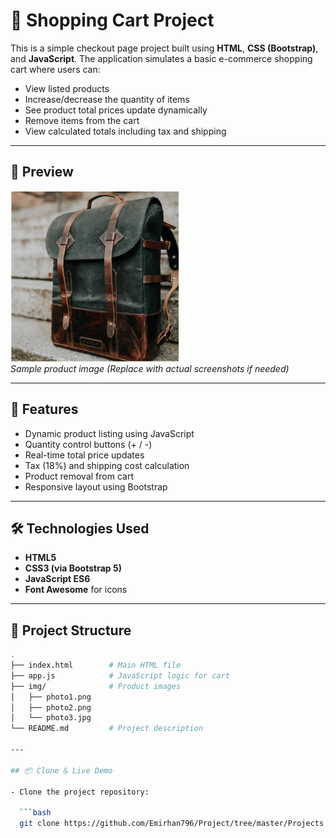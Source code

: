 # 🛒 Shopping Cart Project

This is a simple checkout page project built using **HTML**, **CSS (Bootstrap)**, and **JavaScript**. The application simulates a basic e-commerce shopping cart where users can:

- View listed products
- Increase/decrease the quantity of items
- See product total prices update dynamically
- Remove items from the cart
- View calculated totals including tax and shipping

---

## 📸 Preview

![Shopping Cart Screenshot](./img/photo1.png)  
*Sample product image (Replace with actual screenshots if needed)*

---

## 🚀 Features

- Dynamic product listing using JavaScript
- Quantity control buttons (+ / -)
- Real-time total price updates
- Tax (18%) and shipping cost calculation
- Product removal from cart
- Responsive layout using Bootstrap

---

## 🛠️ Technologies Used

- **HTML5**
- **CSS3 (via Bootstrap 5)**
- **JavaScript ES6**
- **Font Awesome** for icons

---

## 📂 Project Structure

```bash
.
├── index.html        # Main HTML file
├── app.js            # JavaScript logic for cart
├── img/              # Product images
│   ├── photo1.png
│   ├── photo2.png
│   └── photo3.jpg
└── README.md         # Project description

---

## 📦 Clone & Live Demo

- Clone the project repository:

  ```bash
  git clone https://github.com/Emirhan796/Project/tree/master/Projects